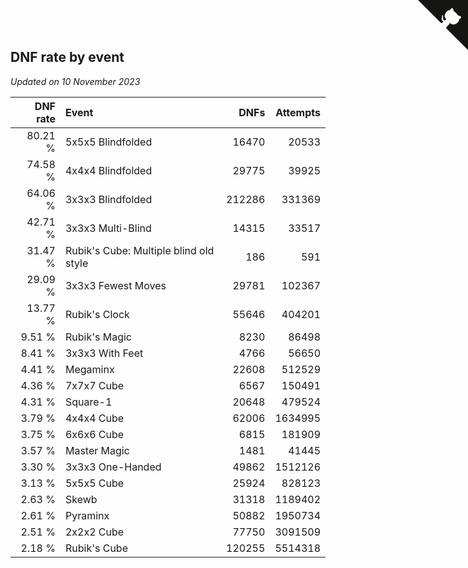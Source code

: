 ## DNF rate by event

*Updated on 10 November 2023*

| DNF rate | Event | DNFs | Attempts |
| ---: | :--- | ---: | ---: |
| 80.21 % | 5x5x5 Blindfolded | 16470 | 20533 |
| 74.58 % | 4x4x4 Blindfolded | 29775 | 39925 |
| 64.06 % | 3x3x3 Blindfolded | 212286 | 331369 |
| 42.71 % | 3x3x3 Multi-Blind | 14315 | 33517 |
| 31.47 % | Rubik's Cube: Multiple blind old style | 186 | 591 |
| 29.09 % | 3x3x3 Fewest Moves | 29781 | 102367 |
| 13.77 % | Rubik's Clock | 55646 | 404201 |
| 9.51 % | Rubik's Magic | 8230 | 86498 |
| 8.41 % | 3x3x3 With Feet | 4766 | 56650 |
| 4.41 % | Megaminx | 22608 | 512529 |
| 4.36 % | 7x7x7 Cube | 6567 | 150491 |
| 4.31 % | Square-1 | 20648 | 479524 |
| 3.79 % | 4x4x4 Cube | 62006 | 1634995 |
| 3.75 % | 6x6x6 Cube | 6815 | 181909 |
| 3.57 % | Master Magic | 1481 | 41445 |
| 3.30 % | 3x3x3 One-Handed | 49862 | 1512126 |
| 3.13 % | 5x5x5 Cube | 25924 | 828123 |
| 2.63 % | Skewb | 31318 | 1189402 |
| 2.61 % | Pyraminx | 50882 | 1950734 |
| 2.51 % | 2x2x2 Cube | 77750 | 3091509 |
| 2.18 % | Rubik's Cube | 120255 | 5514318 |


<a href="https://github.com/jonatanklosko/wca_statistics" class="github-corner" aria-label="View source on Github"><svg width="80" height="80" viewBox="0 0 250 250" style="fill:#151513; color:#fff; position: absolute; top: 0; border: 0; right: 0;" aria-hidden="true"><path d="M0,0 L115,115 L130,115 L142,142 L250,250 L250,0 Z"></path><path d="M128.3,109.0 C113.8,99.7 119.0,89.6 119.0,89.6 C122.0,82.7 120.5,78.6 120.5,78.6 C119.2,72.0 123.4,76.3 123.4,76.3 C127.3,80.9 125.5,87.3 125.5,87.3 C122.9,97.6 130.6,101.9 134.4,103.2" fill="currentColor" style="transform-origin: 130px 106px;" class="octo-arm"></path><path d="M115.0,115.0 C114.9,115.1 118.7,116.5 119.8,115.4 L133.7,101.6 C136.9,99.2 139.9,98.4 142.2,98.6 C133.8,88.0 127.5,74.4 143.8,58.0 C148.5,53.4 154.0,51.2 159.7,51.0 C160.3,49.4 163.2,43.6 171.4,40.1 C171.4,40.1 176.1,42.5 178.8,56.2 C183.1,58.6 187.2,61.8 190.9,65.4 C194.5,69.0 197.7,73.2 200.1,77.6 C213.8,80.2 216.3,84.9 216.3,84.9 C212.7,93.1 206.9,96.0 205.4,96.6 C205.1,102.4 203.0,107.8 198.3,112.5 C181.9,128.9 168.3,122.5 157.7,114.1 C157.9,116.9 156.7,120.9 152.7,124.9 L141.0,136.5 C139.8,137.7 141.6,141.9 141.8,141.8 Z" fill="currentColor" class="octo-body"></path></svg></a><style>.github-corner:hover .octo-arm{animation:octocat-wave 560ms ease-in-out}@keyframes octocat-wave{0%,100%{transform:rotate(0)}20%,60%{transform:rotate(-25deg)}40%,80%{transform:rotate(10deg)}}@media (max-width:500px){.github-corner:hover .octo-arm{animation:none}.github-corner .octo-arm{animation:octocat-wave 560ms ease-in-out}}</style>
